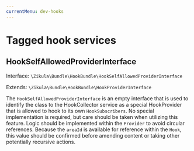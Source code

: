 ```yaml
---
currentMenu: dev-hooks
---
```

# Tagged hook services

## HookSelfAllowedProviderInterface

Interface: `\Zikula\Bundle\HookBundle\HookSelfAllowedProviderInterface`

Extends: `\Zikula\Bundle\HookBundle\HookProviderInterface`

The `HookSelfAllowedProviderInterface` is an empty interface that is used to identify the class to the HookCollector
service as a special HookProvider that is allowed to hook to its own `HookSubscribers`. No special implementation is
required, but care should be taken when utilizing this feature. Logic should be implemented within the `Provider` to
avoid circular references. Because the `areaId` is available for reference within the `Hook`, this value should be
confirmed before amending content or taking other potentially recursive actions.

